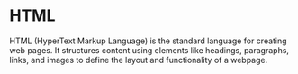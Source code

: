 # HTML



HTML (HyperText Markup Language) is the standard language for creating web pages. It structures content using elements like headings, paragraphs, links, and images to define the layout and functionality of a webpage. 